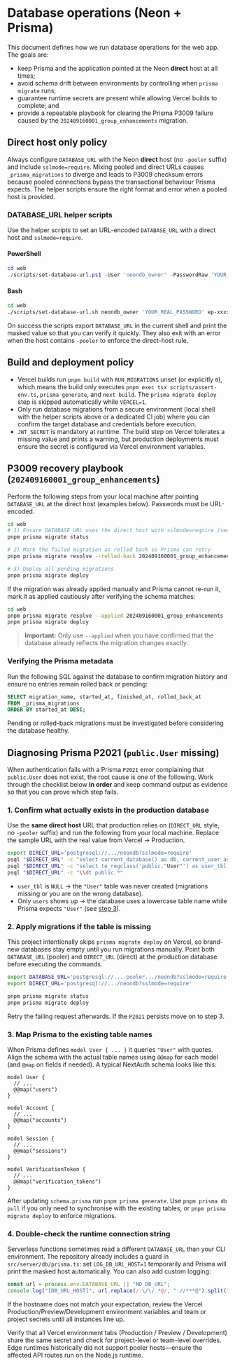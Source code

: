 # Database operations (Neon + Prisma)

This document defines how we run database operations for the web app. The goals are:

- keep Prisma and the application pointed at the Neon **direct** host at all times;
- avoid schema drift between environments by controlling when `prisma migrate` runs;
- guarantee runtime secrets are present while allowing Vercel builds to complete; and
- provide a repeatable playbook for clearing the Prisma P3009 failure caused by the `202409160001_group_enhancements` migration.

## Direct host only policy

Always configure `DATABASE_URL` with the Neon **direct** host (no `-pooler` suffix) and include `sslmode=require`. Mixing pooled
and direct URLs causes `_prisma_migrations` to diverge and leads to P3009 checksum errors because pooled connections bypass the
transactional behaviour Prisma expects. The helper scripts ensure the right format and error when a pooled host is provided.

### DATABASE_URL helper scripts

Use the helper scripts to set an URL-encoded `DATABASE_URL` with a direct host and `sslmode=require`.

#### PowerShell

```powershell
cd web
./scripts/set-database-url.ps1 -User 'neondb_owner' -PasswordRaw 'YOUR_REAL_PASSWORD' -Host 'ep-xxxxx.ap-southeast-1.aws.neon.tech' -DbName 'neondb'
```

#### Bash

```bash
cd web
./scripts/set-database-url.sh neondb_owner 'YOUR_REAL_PASSWORD' ep-xxxxx.ap-southeast-1.aws.neon.tech neondb
```

On success the scripts export `DATABASE_URL` in the current shell and print the masked value so that you can verify it quickly.
They also exit with an error when the host contains `-pooler` to enforce the direct-host rule.

## Build and deployment policy

- Vercel builds run `pnpm build` with `RUN_MIGRATIONS` unset (or explicitly `0`), which means the build only executes `pnpm exec tsx scripts/assert-env.ts`, `prisma generate`, and `next build`. The `prisma migrate deploy` step is skipped automatically while `VERCEL=1`.
- Only run database migrations from a secure environment (local shell with the helper scripts above or a dedicated CI job) where you can confirm the target database and credentials before execution.
- `JWT_SECRET` is mandatory at runtime. The build step on Vercel tolerates a missing value and prints a warning, but production deployments must ensure the secret is configured via Vercel environment variables.

## P3009 recovery playbook (`202409160001_group_enhancements`)

Perform the following steps from your local machine after pointing `DATABASE_URL` at the direct host (examples below). Passwords
must be URL-encoded.

```bash
cd web
# 1) Ensure DATABASE_URL uses the direct host with sslmode=require (see scripts above)
pnpm prisma migrate status

# 2) Mark the failed migration as rolled back so Prisma can retry
pnpm prisma migrate resolve --rolled-back 202409160001_group_enhancements

# 3) Deploy all pending migrations
pnpm prisma migrate deploy
```

If the migration was already applied manually and Prisma cannot re-run it, mark it as applied cautiously after verifying the
schema matches:

```bash
cd web
pnpm prisma migrate resolve --applied 202409160001_group_enhancements
pnpm prisma migrate deploy
```

> **Important:** Only use `--applied` when you have confirmed that the database already reflects the migration changes exactly.

### Verifying the Prisma metadata

Run the following SQL against the database to confirm migration history and ensure no entries remain rolled back or pending:

```sql
SELECT migration_name, started_at, finished_at, rolled_back_at
FROM _prisma_migrations
ORDER BY started_at DESC;
```

Pending or rolled-back migrations must be investigated before considering the database healthy.

## Diagnosing Prisma P2021 (`public.User` missing)

When authentication fails with a Prisma `P2021` error complaining that `public.User` does not exist, the root cause is one of the
following. Work through the checklist below **in order** and keep command output as evidence so that you can prove which step
fails.

### 1. Confirm what actually exists in the production database

Use the **same direct host** URL that production relies on (`DIRECT_URL` style, no `-pooler` suffix) and run the following from
your local machine. Replace the sample URL with the real value from Vercel → Production.

```bash
export DIRECT_URL='postgresql://.../neondb?sslmode=require'
psql "$DIRECT_URL" -c "select current_database() as db, current_user as user, current_schema() as schema;"
psql "$DIRECT_URL" -c "select to_regclass('public."User"') as user_tbl, to_regclass('public.users') as users_tbl;"
psql "$DIRECT_URL" -c "\\dt public.*"
```

- `user_tbl` is `NULL` → the `"User"` table was never created (migrations missing or you are on the wrong database).
- Only `users` shows up → the database uses a lowercase table name while Prisma expects `"User"` (see [step 3](#3-map-prisma-to-the-existing-table-names)).

### 2. Apply migrations if the table is missing

This project intentionally skips `prisma migrate deploy` on Vercel, so brand-new databases stay empty until you run migrations
manually. Point both `DATABASE_URL` (pooler) and `DIRECT_URL` (direct) at the production database before executing the commands.

```bash
export DATABASE_URL='postgresql://...-pooler.../neondb?sslmode=require'
export DIRECT_URL='postgresql://.../neondb?sslmode=require'

pnpm prisma migrate status
pnpm prisma migrate deploy
```

Retry the failing request afterwards. If the `P2021` persists move on to step 3.

### 3. Map Prisma to the existing table names

When Prisma defines `model User { ... }` it queries `"User"` with quotes. Align the schema with the actual table names using
`@@map` for each model (and `@map` on fields if needed). A typical NextAuth schema looks like this:

```prisma
model User {
  // ...
  @@map("users")
}

model Account {
  // ...
  @@map("accounts")
}

model Session {
  // ...
  @@map("sessions")
}

model VerificationToken {
  // ...
  @@map("verification_tokens")
}
```

After updating `schema.prisma` run `pnpm prisma generate`. Use `pnpm prisma db pull` if you only need to synchronise with the
existing tables, or `pnpm prisma migrate deploy` to enforce migrations.

### 4. Double-check the runtime connection string

Serverless functions sometimes read a different `DATABASE_URL` than your CLI environment. The repository already includes a guard
in `src/server/db/prisma.ts`: set `LOG_DB_URL_HOST=1` temporarily and Prisma will print the masked host automatically. You can
also add custom logging:

```ts
const url = process.env.DATABASE_URL || "NO_DB_URL";
console.log("[DB_URL_HOST]", url.replace(/:\/\/.*@/, "://***@").split("@")[1]?.split("?")[0] ?? url);
```

If the hostname does not match your expectation, review the Vercel Production/Preview/Development environment variables and team
or project secrets until all instances line up.

Verify that all Vercel environment tabs (Production / Preview / Development) share the same secret and check for project-level or
team-level overrides. Edge runtimes historically did not support pooler hosts—ensure the affected API routes run on the Node.js
runtime.
